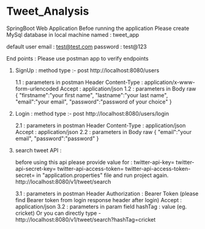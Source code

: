 # Tweet_Analysis

SpringBoot Web Application
Befoe running the application
Please create MySql database in local machine named : tweet_app 

default user email : test@test.com
          password : test@123

End points : Please use postman app to verify endpoints
1. SignUp : method type :- post 
    http://localhost:8080/users
    
    1.1 : parameters in postman Header
          Content-Type : application/x-www-form-urlencoded
          Accept : application/json
    1.2 : parameters in Body raw
          {
           "firstname":"your first name",
           "lastname":"your last name",
           "email":"your email",
           "password":"password of your choice"
          }
    
2. Login : method type :- post 
    http://localhost:8080/users/login
    
    2.1 : parameters in postman Header
          Content-Type : application/json
          Accept : application/json
    2.2 : parameters in Body raw
          {
           "email":"your email",
           "password":"password"
          }
          
3. search tweet API :

    before using this api please provide value for :  twitter-api-key= 
                                                      twitter-api-secret-key=
                                                      twitter-api-access-token=
                                                      twitter-api-access-token-secret=
                                                in "application.properties" file and run project again.
    http://localhost:8080/v1/tweet/search
    
    3.1 : parameters in postman Header
          Authorization : Bearer Token (please find Bearer token from login response header after login)
          Accept : application/json
    3.2 : parameters in param field
          hashTag : value (eg. cricket) Or you can directly type - http://localhost:8080/v1/tweet/search?hashTag=cricket
          
          
